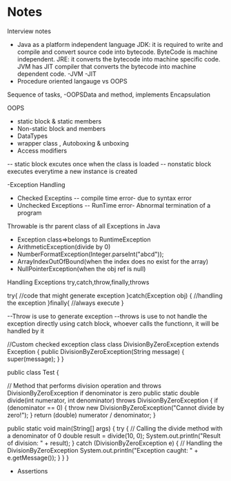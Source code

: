 # Notes

Interview notes

- Java as a platform independent language
  JDK: it is required to write and compile and convert source code into bytecode. ByteCode is machine independent.
  JRE: it converts the bytecode into machine specific code. JVM has JIT compiler that converts the bytecode into machine dependent code.
  -JVM
  -JIT
- Procedure oriented langauge vs OOPS

Sequence of tasks,
-OOPSData and method, implements Encapsulation

OOPS

- static block & static members
- Non-static block and members
- DataTypes
- wrapper class , Autoboxing & unboxing
- Access modifiers

-- static block excutes once when the class is loaded
-- nonstatic block executes everytime a new instance is created

-Exception Handling

- Checked Exceptins -- compile time error- due to syntax error
- Unchecked Exceptions -- RunTime error- Abnormal termination of a program

Throwable is thr parent class of all Exceptions in Java

- Exception class=>belongs to RuntimeException
- ArithmeticException(divide by 0)
- NumberFormatException(Integer.parseInt("abcd"));
- ArrayIndexOutOfBound(when the index does no exist for the array)
- NullPointerException(when the obj ref is null)

Handling Exceptions
try,catch,throw,finally,throws

try{
//code that might generate exception
}catch(Exception obj)
{
//handling the exception
}finally{
//always execute
}

--Throw is use to generate exception
--throws is use to not handle the exception directly using catch block,
whoever calls the functionn, it will be handled by it

//Custom checked exception class
class DivisionByZeroException extends Exception {
public DivisionByZeroException(String message) {
super(message);
}
}

public class Test {

// Method that performs division operation and throws DivisionByZeroException if denominator is zero
public static double divide(int numerator, int denominator) throws DivisionByZeroException {
if (denominator == 0) {
throw new DivisionByZeroException("Cannot divide by zero!");
}
return (double) numerator / denominator;
}

public static void main(String[] args) {
try {
// Calling the divide method with a denominator of 0
double result = divide(10, 0);
System.out.println("Result of division: " + result);
} catch (DivisionByZeroException e) {
// Handling the DivisionByZeroException
System.out.println("Exception caught: " + e.getMessage());
}
}
}

- Assertions
